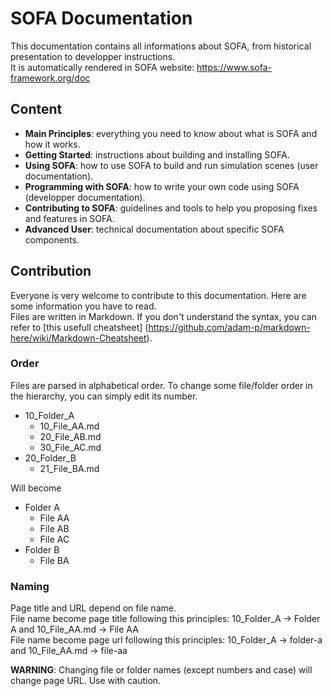 SOFA Documentation
==================

This documentation contains all informations about SOFA, from historical presentation to developper instructions.  
It is automatically rendered in SOFA website: https://www.sofa-framework.org/doc


## Content ##
- **Main Principles**: everything you need to know about what is SOFA and how it works.
- **Getting Started**: instructions about building and installing SOFA.
- **Using SOFA**: how to use SOFA to build and run simulation scenes (user documentation).
- **Programming with SOFA**: how to write your own code using SOFA (developper documentation).
- **Contributing to SOFA**: guidelines and tools to help you proposing fixes and features in SOFA.
- **Advanced User**: technical documentation about specific SOFA components.


## Contribution ##
Everyone is very welcome to contribute to this documentation. Here are some information you have to read.  
Files are written in Markdown. If you don't understand the syntax, you can refer to [this usefull cheatsheet] (https://github.com/adam-p/markdown-here/wiki/Markdown-Cheatsheet).

### Order ###
Files are parsed in alphabetical order. To change some file/folder order in the hierarchy, you can simply edit its number.
- 10_Folder_A
  - 10_File_AA.md
  - 20_File_AB.md
  - 30_File_AC.md
- 20_Folder_B
  - 21_File_BA.md

Will become
- Folder A
  - File AA
  - File AB
  - File AC
- Folder B
  - File BA
  
### Naming ###
Page title and URL depend on file name.  
File name become page title following this principles: 10_Folder_A -> Folder A  and  10_File_AA.md -> File AA  
File name become page url following this principles: 10_Folder_A -> folder-a  and  10_File_AA.md -> file-aa  

**WARNING**: Changing file or folder names (except numbers and case) will change page URL. Use with caution.
